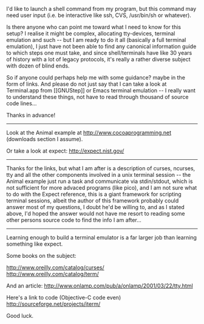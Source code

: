 I'd like to launch a shell command from my program, but this command may need user input (i.e. be interactive like ssh, CVS, /usr/bin/sh or whatever).

Is there anyone who can point me toward what I need to know for this setup? I realise it might be complex, allocating tty-devices, terminal emulation and such -- but I am ready to do it all (basically a full terminal emulation), I just have not been able to find any canonical information guide to which steps one must take, and since shell/terminals have like 30 years of history with a lot of legacy protocols, it's really a rather diverse subject with dozen of blind ends.

So if anyone could perhaps help me with some guidance? maybe in the form of links. And please do not just say that I can take a look at Terminal.app from [[GNUStep]] or Emacs terminal emulation -- I really want to understand these things, not have to read through thousand of source code lines...

Thanks in advance!

----

Look at the Animal example at http://www.cocoaprogramming.net (downloads section I assume).

Or take a look at expect: http://expect.nist.gov/

----

Thanks for the links, but what I am after is a description of curses, ncurses, tty and all the other components involved in a unix terminal session -- the Animal example just run a task and communicate via stdin/stdout, which is not sufficient for more advaced programs (like pico), and I am not sure what to do with the Expect reference, this is a giant framework for scripting terminal sessions, albeit the author of this framework probably could answer most of my questions, I doubt he'd be willing to, and as I stated above, I'd hoped the answer would not have me resort to reading some other persons source code to find the info I am after...

----

Learning enough to build a terminal emulator is a far larger job than learning something like expect.

Some books on the subject:

http://www.oreilly.com/catalog/curses/
http://www.oreilly.com/catalog/term/

And an article: http://www.onlamp.com/pub/a/onlamp/2001/03/22/tty.html

Here's a link to code (Objective-C code even) http://sourceforge.net/projects/iterm/

Good luck.